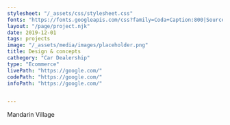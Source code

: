 ```yaml
---
stylesheet: "/_assets/css/stylesheet.css"
fonts: "https://fonts.googleapis.com/css?family=Coda+Caption:800|Source+Code+Pro|Dancing+Script&display=swap"
layout: "/page/project.njk"
date: 2019-12-01
tags: projects
image: "/_assets/media/images/placeholder.png"
title: Design & concepts
cathegory: "Car Dealership"
type: "Ecommerce"
livePath: "https://google.com/"
codePath: "https://google.com/"
infoPath: "https://google.com/"


---
```

<!-- Excerpt Start -->

Mandarin Village

<!-- Excerpt End -->
 